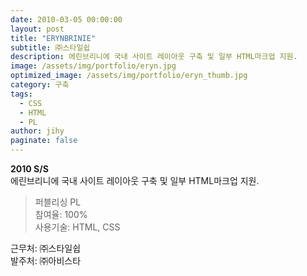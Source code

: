 ```yaml
---
date: 2010-03-05 00:00:00
layout: post
title: "ERYNBRINIE"
subtitle: ㈜스타일쉽
description: 에린브리니에 국내 사이트 레이아웃 구축 및 일부 HTML마크업 지원.
image: /assets/img/portfolio/eryn.jpg
optimized_image: /assets/img/portfolio/eryn_thumb.jpg
category: 구축
tags:
  - CSS
  - HTML
  - PL
author: jihy
paginate: false
---
```


**2010 S/S** <br>
에린브리니에 국내 사이트 레이아웃 구축 및 일부 HTML마크업 지원.

> 퍼블리싱 PL <br>
참여율: 100% <br>
사용기술: HTML, CSS

근무처: ㈜스타일쉽 <br>
발주처: ㈜아비스타